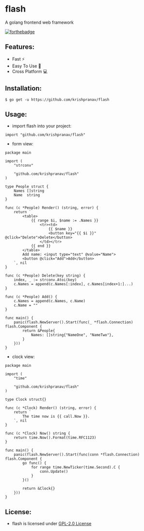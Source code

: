 # flash
A golang frontend web framework

[![forthebadge](https://forthebadge.com/images/badges/made-with-go.svg)](https://forthebadge.com)

## Features:
- Fast ⚡
- Easy To Use 🙂
- Cross Platform 💻 

## Installation:
```
$ go get -u https://github.com/krishpranav/flash
```

## Usage:
- import flash into your project:
```golang
import "github.com/krishpranav/flash"
```

- form view:
```golang
package main

import (
	"strconv"

	"github.com/krishpranav/flash"
)

type People struct {
	Names []string
	Name  string
}

func (c *People) Render() (string, error) {
	return `
		<table>
			{{ range $i, $name := .Names }}
				<tr><td>
					{{ $name }}
					<button key="{{ $i }}" @click="Delete">Delete</button>
				</td></tr>
			{{ end }}
		</table>
		Add name: <input type="text" @value="Name">
		<button @click="Add">Add</button>
	`, nil
}

func (c *People) Delete(key string) {
	index, _ := strconv.Atoi(key)
	c.Names = append(c.Names[:index], c.Names[index+1:]...)
}

func (c *People) Add() {
	c.Names = append(c.Names, c.Name)
	c.Name = ""
}

func main() {
	panic(flash.NewServer().Start(func(_ *flash.Connection) flash.Component {
		return &People{
			Names: []string{"NameOne", "NameTwo"},
		}
	}))
}
```

- clock view:
```golang
package main

import (
	"time"

	"github.com/krishpranav/flash"
)

type Clock struct{}

func (c *Clock) Render() (string, error) {
	return `
		The time now is {{ call.Now }}.
	`, nil
}

func (c *Clock) Now() string {
	return time.Now().Format(time.RFC1123)
}

func main() {
	panic(flash.NewServer().Start(func(conn *flash.Connection) flash.Component {
		go func() {
			for range time.NewTicker(time.Second).C {
				conn.Update()
			}
		}()

		return &Clock{}
	}))
}

```

## License:
- flash is licensed under [GPL-2.0 License](https://github.com/krishpranav/flash/blob/main/LICENSE)
